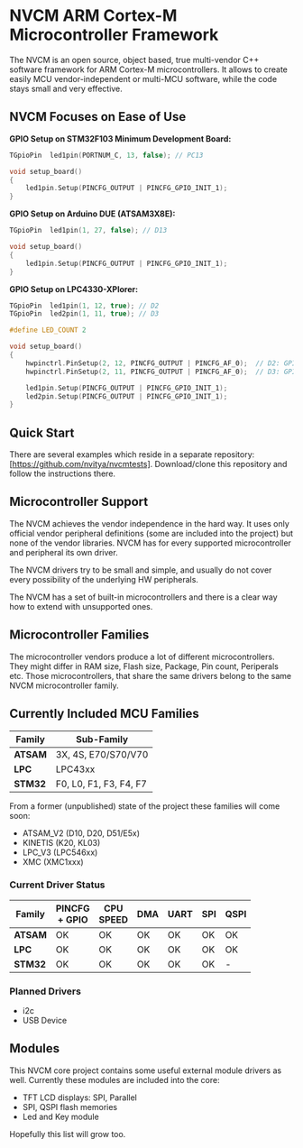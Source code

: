 # NVCM ARM Cortex-M Microcontroller Framework

The NVCM is an open source, object based, true multi-vendor C++ software framework for ARM Cortex-M microcontrollers. It allows to create easily MCU vendor-independent or multi-MCU software, while the code stays small and very effective.

## NVCM Focuses on Ease of Use

__GPIO Setup on STM32F103 Minimum Development Board:__
```C++
TGpioPin  led1pin(PORTNUM_C, 13, false); // PC13

void setup_board()
{
	led1pin.Setup(PINCFG_OUTPUT | PINCFG_GPIO_INIT_1);
}
```

__GPIO Setup on Arduino DUE (ATSAM3X8E):__
```C++
TGpioPin  led1pin(1, 27, false); // D13

void setup_board()
{
	led1pin.Setup(PINCFG_OUTPUT | PINCFG_GPIO_INIT_1);
}
```

__GPIO Setup on LPC4330-XPlorer:__
```C++
TGpioPin  led1pin(1, 12, true); // D2
TGpioPin  led2pin(1, 11, true); // D3

#define LED_COUNT 2

void setup_board()
{
	hwpinctrl.PinSetup(2, 12, PINCFG_OUTPUT | PINCFG_AF_0);  // D2: GPIO_1_12, pad B9
	hwpinctrl.PinSetup(2, 11, PINCFG_OUTPUT | PINCFG_AF_0);  // D3: GPIO_1_11, pad A9

	led1pin.Setup(PINCFG_OUTPUT | PINCFG_GPIO_INIT_1);
	led2pin.Setup(PINCFG_OUTPUT | PINCFG_GPIO_INIT_1);
}
```

## Quick Start

There are several examples which reside in a separate repository: [https://github.com/nvitya/nvcmtests].
Download/clone this repository and follow the instructions there.

## Microcontroller Support

The NVCM achieves the vendor independence in the hard way. It uses only official vendor peripheral definitions (some are included into the project) but none of the vendor libraries. NVCM has for every supported microcontroller and peripheral its own driver.

The NVCM drivers try to be small and simple, and usually do not cover every possibility of the underlying HW peripherals.

The NVCM has a set of built-in microcontrollers and there is a clear way how to extend with unsupported ones.

## Microcontroller Families

The microcontroller vendors produce a lot of different microcontrollers. They might differ in RAM size, Flash size, Package, Pin count, Periperals etc. Those microcontrollers, that share the same drivers belong to the same NVCM microcontroller family.

## Currently Included MCU Families

__Family__ | __Sub-Family__
-----------|------------------------
__ATSAM__  | 3X, 4S, E70/S70/V70
__LPC__    | LPC43xx
__STM32__  | F0, L0, F1, F3, F4, F7

From a former (unpublished) state of the project these families will come soon:
 * ATSAM_V2 (D10, D20, D51/E5x)
 * KINETIS (K20, KL03)
 * LPC_V3 (LPC546xx)
 * XMC (XMC1xxx)

### Current Driver Status

  Family   | __PINCFG<br/>+ GPIO__ | __CPU<br/>SPEED__ | __DMA__ | __UART__ | __SPI__ | __QSPI__
-----------|-----------------------|-------------------|---------|----------|---------|---------
__ATSAM__  | OK                    | OK                | OK      | OK       | OK      | OK
__LPC__    | OK                    | OK                | OK      | OK       | OK      | OK
__STM32__  | OK                    | OK                | OK      | OK       | OK      | -

### Planned Drivers
 * i2c
 * USB Device

## Modules
This NVCM core project contains some useful external module drivers as well. Currently these modules are included into the core:
 * TFT LCD displays: SPI, Parallel
 * SPI, QSPI flash memories
 * Led and Key module

Hopefully this list will grow too.

